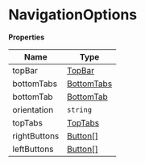 <h1>NavigationOptions</h1>

**Properties**

| Name | Type |
| --- | --- |
| topBar | <a href="https://wix.github.io/react-native-navigation/v2/#/docs/options/TopBar">TopBar</a> | 
| bottomTabs | <a href="https://wix.github.io/react-native-navigation/v2/#/docs/options/BottomTabs">BottomTabs</a> | 
| bottomTab | <a href="https://wix.github.io/react-native-navigation/v2/#/docs/options/BottomTab">BottomTab</a> | 
| orientation | <code>string</code> | 
| topTabs | <a href="https://wix.github.io/react-native-navigation/v2/#/docs/options/TopTabs">TopTabs</a> | 
| rightButtons | <a href="https://wix.github.io/react-native-navigation/v2/#/docs/options/Button">Button[]</a> | 
| leftButtons | <a href="https://wix.github.io/react-native-navigation/v2/#/docs/options/Button">Button[]</a> | 

